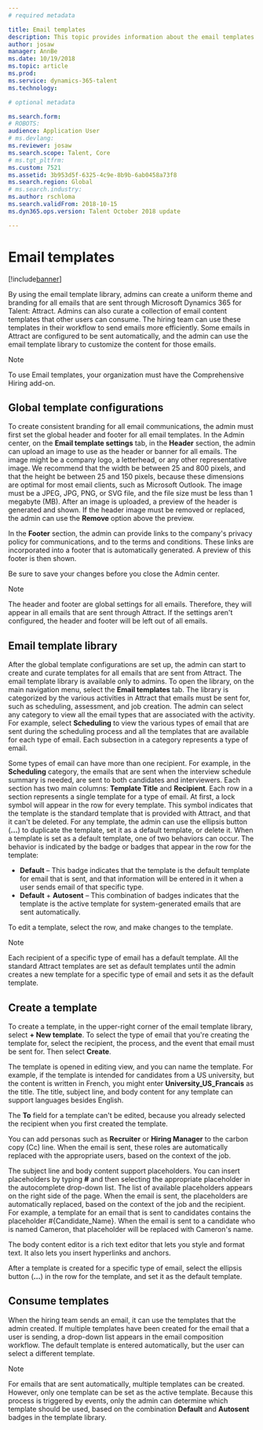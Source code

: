 ```yaml
---
# required metadata

title: Email templates
description: This topic provides information about the email templates that you can create and use in Microsoft Dynamics 365 for Talent - Attract.
author: josaw
manager: AnnBe
ms.date: 10/19/2018
ms.topic: article
ms.prod: 
ms.service: dynamics-365-talent
ms.technology: 

# optional metadata

ms.search.form: 
# ROBOTS: 
audience: Application User
# ms.devlang: 
ms.reviewer: josaw
ms.search.scope: Talent, Core
# ms.tgt_pltfrm: 
ms.custom: 7521
ms.assetid: 3b953d5f-6325-4c9e-8b9b-6ab0458a73f8
ms.search.region: Global
# ms.search.industry: 
ms.author: rschloma
ms.search.validFrom: 2018-10-15
ms.dyn365.ops.version: Talent October 2018 update

---
```


# Email templates
[!include[banner](../includes/banner.md)]

By using the email template library, admins can create a uniform theme and branding for all emails that are sent through Microsoft Dynamics 365 for Talent: Attract. Admins can also curate a collection of email content templates that other users can consume. The hiring team can use these templates in their workflow to send emails more efficiently. Some emails in Attract are configured to be sent automatically, and the admin can use the email template library to customize the content for those emails.

> [!NOTE]
> To use Email templates, your organization must have the Comprehensive Hiring add-on.

## Global template configurations

To create consistent branding for all email communications, the admin must first set the global header and footer for all email templates. In the Admin center, on the **Email template settings** tab, in the **Header** section, the admin can upload an image to use as the header or banner for all emails. The image might be a company logo, a letterhead, or any other representative image. We recommend that the width be between 25 and 800 pixels, and that the height be between 25 and 150 pixels, because these dimensions are optimal for most email clients, such as Microsoft Outlook. The image must be a JPEG, JPG, PNG, or SVG file, and the file size must be less than 1 megabyte (MB). After an image is uploaded, a preview of the header is generated and shown. If the header image must be removed or replaced, the admin can use the **Remove** option above the preview.

In the **Footer** section, the admin can provide links to the company's privacy policy for communications, and to the terms and conditions. These links are incorporated into a footer that is automatically generated. A preview of this footer is then shown.

Be sure to save your changes before you close the Admin center.

> [!NOTE] 
> The header and footer are global settings for all emails. Therefore, they will appear in all emails that are sent through Attract. If the settings aren't configured, the header and footer will be left out of all emails.

## Email template library 

After the global template configurations are set up, the admin can start to create and curate templates for all emails that are sent from Attract. The email template library is available only to admins. To open the library, on the main navigation menu, select the **Email templates** tab. The library is categorized by the various activities in Attract that emails must be sent for, such as scheduling, assessment, and job creation. The admin can select any category to view all the email types that are associated with the activity. For example, select **Scheduling** to view the various types of email that are sent during the scheduling process and all the templates that are available for each type of email. Each subsection in a category represents a type of email.

Some types of email can have more than one recipient. For example, in the **Scheduling** category, the emails that are sent when the interview schedule summary is needed, are sent to both candidates and interviewers. Each section has two main columns: **Template Title** and **Recipient**. Each row in a section represents a single template for a type of email. At first, a lock symbol will appear in the row for every template. This symbol indicates that the template is the standard template that is provided with Attract, and that it can't be deleted. For any template, the admin can use the ellipsis button (**...**) to duplicate the template, set it as a default template, or delete it. When a template is set as a default template, one of two behaviors can occur. The behavior is indicated by the badge or badges that appear in the row for the template:

- **Default** – This badge indicates that the template is the default template for email that is sent, and that information will be entered in it when a user sends email of that specific type.
- **Default** + **Autosent** – This combination of badges indicates that the template is the active template for system-generated emails that are sent automatically.

To edit a template, select the row, and make changes to the template.

> [!NOTE]
> Each recipient of a specific type of email has a default template. All the standard Attract templates are set as default templates until the admin creates a new template for a specific type of email and sets it as the default template.

## Create a template

To create a template, in the upper-right corner of the email template library, select **+ New template**. To select the type of email that you're creating the template for, select the recipient, the process, and the event that email must be sent for. Then select **Create**.

The template is opened in editing view, and you can name the template. For example, if the template is intended for candidates from a US university, but the content is written in French, you might enter **University\_US\_Francais** as the title. The title, subject line, and body content for any template can support languages besides English.

The **To** field for a template can't be edited, because you already selected the recipient when you first created the template.

You can add personas such as **Recruiter** or **Hiring Manager** to the carbon copy (Cc) line. When the email is sent, these roles are automatically replaced with the appropriate users, based on the context of the job.

The subject line and body content support placeholders. You can insert placeholders by typing **\#** and then selecting the appropriate placeholder in the autocomplete drop-down list. The list of available placeholders appears on the right side of the page. When the email is sent, the placeholders are automatically replaced, based on the context of the job and the recipient. For example, a template for an email that is sent to candidates contains the placeholder \#{Candidate\_Name}. When the email is sent to a candidate who is named Cameron, that placeholder will be replaced with Cameron's name.

The body content editor is a rich text editor that lets you style and format text. It also lets you insert hyperlinks and anchors.

After a template is created for a specific type of email, select the ellipsis button (**...**) in the row for the template, and set it as the default template.

## Consume templates

When the hiring team sends an email, it can use the templates that the admin created. If multiple templates have been created for the email that a user is sending, a drop-down list appears in the email composition workflow. The default template is entered automatically, but the user can select a different template.

> [!NOTE] 
> For emails that are sent automatically, multiple templates can be created. However, only one template can be set as the active template. Because this process is triggered by events, only the admin can determine which template should be used, based on the combination **Default** and **Autosent** badges in the template library.
